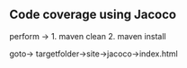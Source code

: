 Code coverage using Jacoco
----------------------------
perform -> 1. maven clean
           2. maven install

goto-> targetfolder->site->jacoco->index.html